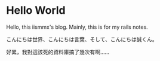 # Hello World

Hello, this iismmx's blog. Mainly, this is for my rails notes.

こんにちは世界、こんにちは言葉、そして、こんにちは誠くん。

好累，我對這該死的資料庫搞了幾次有啊……
